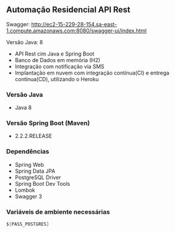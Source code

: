 
## Automação Residencial API Rest

Swagger: http://ec2-15-229-28-154.sa-east-1.compute.amazonaws.com:8080/swagger-ui/index.html



Versão Java: 8
- API Rest cim Java e Spring Boot
- Banco de Dados em memória (H2)
- Integração com notificação via SMS
- Implantação em nuvem com integração contínua(CI) e entrega contínua(CD), utilizando o Heroku


### Versão Java
- Java 8


### Versão Spring Boot (Maven)
- 2.2.2.RELEASE

### Dependências
- Spring Web
- Spring Data JPA
- PostgreSQL Driver
- Spring Boot Dev Tools
- Lombok
- Swagger 3

### Variáveis de ambiente necessárias

```java
${PASS_POSTGRES}
```




